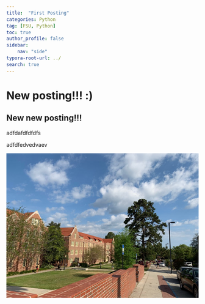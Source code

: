 ```yaml
---
title:  "First Posting"
categories: Python
tag: [FSU, Python]
toc: true
author_profile: false
sidebar:
    nav: "side"
typora-root-url: ../
search: true
---
```






# New posting!!! :)
## New new posting!!!

adfdafdfdfdfs

adfdfedvedvaev









![KakaoTalk_20210129_113109202_17](/images/2023-04-13-first/KakaoTalk_20210129_113109202_17.jpg )
